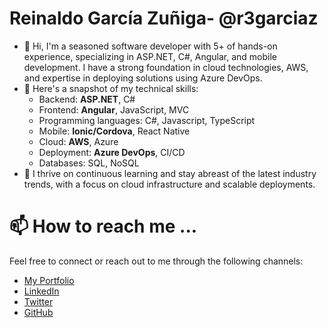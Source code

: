 # Reinaldo García Zuñiga- @r3garciaz
- 👋 Hi, I'm a seasoned software developer with 5+ of hands-on experience, specializing in ASP.NET, C#, Angular, and mobile development. I have a strong foundation in cloud technologies, AWS, and expertise in deploying solutions using Azure DevOps.
- 👀 Here's a snapshot of my technical skills:
  - Backend: __ASP.NET__, C#
  - Frontend: __Angular__, JavaScript, MVC
  - Programming languages: C#, Javascript, TypeScript
  - Mobile: __Ionic/Cordova__, React Native
  - Cloud: __AWS__, Azure
  - Deployment: __Azure DevOps__, CI/CD
  - Databases: SQL, NoSQL
- 🌱 I thrive on continuous learning and stay abreast of the latest industry trends, with a focus on cloud infrastructure and scalable deployments.

# 📫 How to reach me ...
Feel free to connect or reach out to me through the following channels:
- [My Portfolio](https://r3garciaz.dev/)
- [LinkedIn](https://www.linkedin.com/in/r3garciaz)
- [Twitter](https://twitter.com/r3garciaz)
- [GitHub](https://github.com/r3garciaz)

<!--
# Support My Work
If you appreciate my work and would like to support me, you can [Buy Me A Coffee](https://www.buymeacoffee.com/yourusername). Your support means a lot and helps fuel my passion for creating quality software.
-->

<!--
**r3garciaz/r3garciaz** is a ✨ _special_ ✨ repository because its `README.md` (this file) appears on your GitHub profile.

Here are some ideas to get you started:

- 🔭 I’m currently working on ...
- 🌱 I’m currently learning ...
- 👯 I’m looking to collaborate on ...
- 🤔 I’m looking for help with ...
- 💬 Ask me about ...
- 📫 How to reach me: ...
- 😄 Pronouns: ...
- ⚡ Fun fact: ...
-->
